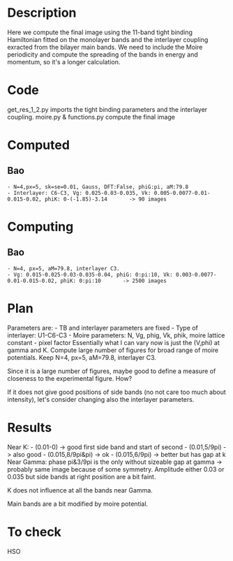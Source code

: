 # Description
Here we compute the final image using the 11-band tight binding Hamiltonian fitted on the monolayer bands
and the interlayer coupling exracted from the bilayer main bands. 
We need to include the Moire periodicity and compute the spreading of the bands in energy and momentum,
so it's a longer calculation.

# Code
get_res_1_2.py  imports the tight binding parameters and the interlayer coupling.
moire.py & functions.py     compute the final image

# Computed
## Bao
    - N=4,px=5, sk=se=0.01, Gauss, DFT:False, phiG:pi, aM:79.8
    - Interlayer: C6-C3, Vg: 0.025-0.03-0.035, Vk: 0.005-0.0077-0.01-0.015-0.02, phiK: 0-(-1.85)-3.14       -> 90 images

# Computing
## Bao
    - N=4, px=5, aM=79.8, interlayer C3. 
    - Vg: 0.015-0.025-0.03-0.035-0.04, phiG: 0:pi:10, Vk: 0.003-0.0077-0.01-0.015-0.02, phiK: 0:pi:10       -> 2500 images

# Plan
Parameters are:
    - TB and interlayer parameters are fixed
    - Type of interlayer: U1-C6-C3
    - Moire parameters: N, Vg, phig, Vk, phik, moire lattice constant
    - pixel factor 
Essentially what I can vary now is just the (V,phi) at gamma and K. 
Compute large number of figures for broad range of moire potentials. 
Keep N=4, px=5, aM=79.8, interlayer C3.

Since it is a large number of figures, maybe good to define a measure of closeness to
the experimental figure. How?

If it does not give good positions of side bands (no not care too much about intensity),
let's consider changing also the interlayer parameters.


# Results
Near K: 
    - (0.01-0) -> good first side band and start of second
    - (0.01,5/9pi) -> also good
    - (0.015,8/9pi&pi) -> ok
    - (0.015,6/9pi) -> better but has gap at k
Near Gamma:
phase pi&3/9pi is the only without sizeable gap at gamma -> probably same image because of some symmetry.
Amplitude either 0.03 or 0.035 but side bands at right position are a bit faint.

K does not influence at all the bands near Gamma.

Main bands are a bit modified by moire potential.

# To check

HSO
